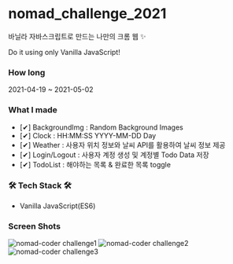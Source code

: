# nomad_challenge_2021
바닐라 자바스크립트로 만드는 나만의 크롬 웹 ✨

Do it using only Vanilla JavaScript!

### How long

2021-04-19 ~ 2021-05-02

### What I made

- [✔︎] BackgroundImg : Random Background Images
- [✔︎] Clock : HH:MM:SS YYYY-MM-DD Day
- [✔︎] Weather : 사용자 위치 정보와 날씨 API를 활용하여 날씨 정보 제공
- [✔︎] Login/Logout : 사용자 계정 생성 및 계정별 Todo Data 저장
- [✔︎] TodoList : 해야하는 목록 & 완료한 목록 toggle

### 🛠 Tech Stack 🛠

- Vanilla JavaScript(ES6)

### Screen Shots

![nomad-coder challenge1](https://user-images.githubusercontent.com/49034615/116733790-81058080-aa27-11eb-947f-b8652f76c7e0.png)
![nomad-coder challenge2](https://user-images.githubusercontent.com/49034615/116733848-911d6000-aa27-11eb-9bca-78a7525d2498.png)
![nomad-coder challenge3](https://user-images.githubusercontent.com/49034615/116733601-40a60280-aa27-11eb-9626-e99993f865d9.gif)
